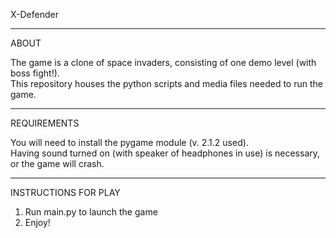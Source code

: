 X-Defender

---
ABOUT

The game is a clone of space invaders, consisting of one demo level (with boss fight!).  
This repository houses the python scripts and media files needed to run the game.

---
REQUIREMENTS

You will need to install the pygame module (v. 2.1.2 used).  
Having sound turned on (with speaker of headphones in use) is necessary, or the game will crash.

---
INSTRUCTIONS FOR PLAY

1. Run main.py to launch the game 
2. Enjoy!
